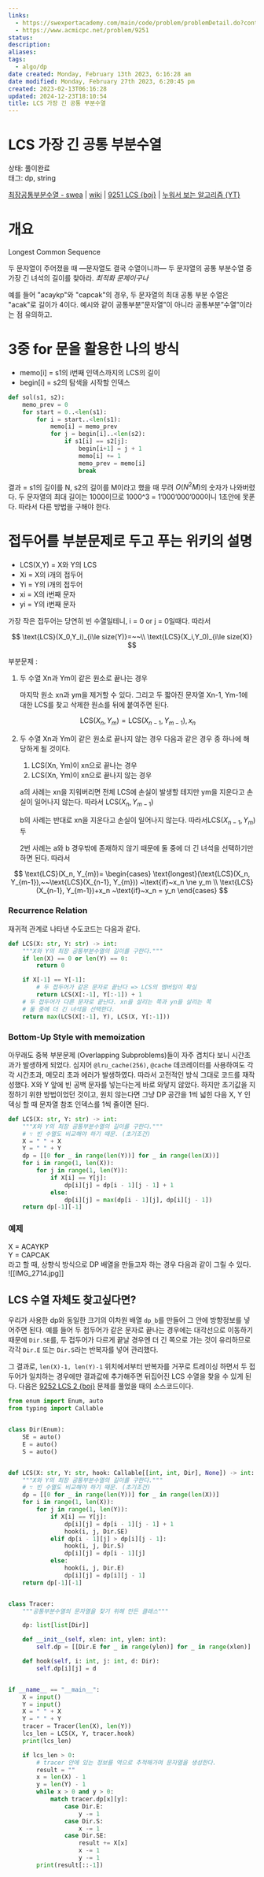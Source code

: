 ```yaml
---
links:
  - https://swexpertacademy.com/main/code/problem/problemDetail.do?contestProbId=AWBOHEx66kIDFAWr
  - https://www.acmicpc.net/problem/9251
status: 
description: 
aliases: 
tags:
  - algo/dp
date created: Monday, February 13th 2023, 6:16:28 am
date modified: Monday, February 27th 2023, 6:20:45 pm
created: 2023-02-13T06:16:28
updated: 2024-12-23T18:10:54
title: LCS 가장 긴 공통 부분수열
---
```


# LCS 가장 긴 공통 부분수열

상태: 풀이완료  
태그: dp, string

[최장공통부분수열 - swea](https://swexpertacademy.com/main/code/problem/problemDetail.do?contestProbId=AWBOHEx66kIDFAWr) | [wiki](https://ko.m.wikipedia.org/wiki/최장_공통_부분_수열) | [9251 LCS {boj}](https://www.acmicpc.net/problem/9251) | [누워서 보는 알고리즘 {YT}](https://youtu.be/z8KVLz9BFIo?feature=shared)

# 개요

Longest Common Sequence 

두 문자열이 주어졌을 때 —문자열도 결국 수열이니까— 두 문자열의 공통 부분수열 중 가장 긴 녀석의 길이를 찾아라. *최적화 문제이구나*

예를 들어 "acaykp"와 "capcak"의 경우, 두 문자열의 최대 공통 부분 수열은 "acak"로 길이가 4이다. 예시와 같이 공통부분”문자열”이 아니라 공통부분”수열”이라는 점 유의하고.

# 3중 for 문을 활용한 나의 방식

- memo[i] = s1의 i번째 인덱스까지의 LCS의 길이
- begin[i] = s2의 탐색을 시작할 인덱스

```python
def sol(s1, s2):
	memo_prev = 0
	for start = 0..<len(s1):
		for i = start..<len(s1):
			memo[i] = memo_prev
			for j = begin[i]..<len(s2):
				if s1[i] == s2[j]:
					begin[i+1] = j + 1
					memo[i] += 1
					memo_prev = memo[i]
					break
```

결과 = s1의 길이를 N, s2의 길이를 M이라고 했을 때 무려 $O(N^2M)$의 숫자가 나와버렸다. 두 문자열의 최대 길이는 1000이므로 1000^3 = 1’000’000’000이니 1초안에 못푼다. 따라서 다른 방법을 구해야 한다.

# 접두어를 부분문제로 두고 푸는 위키의 설명

- LCS(X,Y) = X와 Y의 LCS
- Xi = X의 i개의 접두어
- Yi = Y의 i개의 접두어
- xi = X의 i번째 문자
- yi = Y의 i번째 문자

가장 작은 접두어는 당연히 빈 수열일테니, i = 0 or j = 0일때다. 따라서

$$
\text{LCS}(X_0,Y_i)_{i\le size(Y)}=~~\\ \text{LCS}(X_i,Y_0)_{i\le size(X)}
$$

부분문제 : 

1. 두 수열 Xn과 Ym이 같은 원소로 끝나는 경우
    
    마지막 원소 xn과 ym을 제거할 수 있다. 그리고 두 짧아진 문자열 Xn-1, Ym-1에 대한 LCS를 찾고 삭제한 원소를 뒤에 붙여주면 된다.

    $$
    \text{LCS}(X_n, Y_m) = \text{LCS}(X_{n-1},Y_{m-1}),x_n
    $$

2. 두 수열 Xn과 Ym이 같은 원소로 끝나지 않는 경우 다음과 같은 경우 중 하나에 해당하게 될 것이다.
    1. LCS(Xn, Ym)이 xn으로 끝나는 경우
    2. LCS(Xn, Ym)이 xn으로 끝나지 않는 경우
    
    a의 사례는 xn을 지워버리면 전체 LCS에 손실이 발생할 테지만 ym을 지운다고 손실이 일어나지 않는다. 따라서 $\text{LCS}(X_n, Y_{m-1})$
    
    b의 사례는 반대로 xn을 지운다고 손실이 일어나지 않는다. 따라서$\text{LCS}(X_{n-1}, Y_{m})$두
    
    2번 사례는 a와 b 경우밖에 존재하지 않기 때문에 둘 중에 더 긴 녀석을 선택하기만 하면 된다. 따라서

$$
\text{LCS}(X_n, Y_{m})= \begin{cases}
	\text{longest}(\text{LCS}(X_n, Y_{m-1}),~~\text{LCS}(X_{n-1}, Y_{m})) ~\text{if}~x_n \ne y_m  \\
	\text{LCS}(X_{n-1}, Y_{m-1})+x_n ~\text{if}~x_n = y_n
\end{cases} 
$$

### Recurrence Relation

재귀적 관계로 나타낸 수도코드는 다음과 같다.

```python
def LCS(X: str, Y: str) -> int:
    """X와 Y의 최장 공통부분수열의 길이를 구한다."""
    if len(X) == 0 or len(Y) == 0:
        return 0

    if X[-1] == Y[-1]:
        # 두 접두어가 같은 문자로 끝난다 => LCS의 멤버임이 확실
        return LCS(X[:-1], Y[:-1]) + 1
    # 두 접두어가 다른 문자로 끝난다. xn을 살리는 쪽과 yn을 살리는 쪽
    # 둘 중에 더 긴 녀석을 선택한다.
    return max(LCS(X[:-1], Y), LCS(X, Y[:-1]))
```

### Bottom-Up Style with memoization

아무래도 중복 부분문제 (Overlapping Subproblems)들이 자주 겹치다 보니 시간초과가 발생하게 되었다. 심지어 `@lru_cache(256)`, `@cache` 데코레이터를 사용하여도 각각 시간초과, 메모리 초과 에러가 발생하였다. 따라서 고전적인 방식 그대로 코드를 재작성했다. X와 Y 앞에 빈 공백 문자를 넣는다는게 바로 와닿지 않았다. 하지만 초기값을 지정하기 위한 방법이었던 것이고, 원치 않는다면 그냥 DP 공간을 1씩 넓힌 다음 X, Y 인덱싱 할 때 문자열 참조 인덱스를 1씩 줄이면 된다.

```python
def LCS(X: str, Y: str) -> int:
    """X와 Y의 최장 공통부분수열의 길이를 구한다."""
    # ∵ 빈 수열도 비교해야 하기 때문. (초기조건)
    X = " " + X
    Y = " " + Y
    dp = [[0 for _ in range(len(Y))] for _ in range(len(X))]
    for i in range(1, len(X)):
        for j in range(1, len(Y)):
            if X[i] == Y[j]:
                dp[i][j] = dp[i - 1][j - 1] + 1
            else:
                dp[i][j] = max(dp[i - 1][j], dp[i][j - 1])
    return dp[-1][-1]

```

### 예제

X = ACAYKP  
Y = CAPCAK  
라고 할 때, 상향식 방식으로 DP 배열을 만들고자 하는 경우 다음과 같이 그릴 수 있다.  
![[IMG_2714.jpg]]

## LCS 수열 자체도 찾고싶다면?

우리가 사용한 dp와 동일한 크기의 이차원 배열 `dp_b`를 만들어 그 안에 방향정보를 넣어주면 된다. 예를 들어 두 접두어가 같은 문자로 끝나는 경우에는 대각선으로 이동하기 때문에 `Dir.SE`를, 두 접두어가 다르게 끝날 경우엔 더 긴 쪽으로 가는 것이 유리하므로 각각 `Dir.E` 또는 `Dir.S`라는 반복자를 넣어 관리했다.

그 결과로, `len(X)-1, len(Y)-1` 위치에서부터 반복자를 거꾸로 트레이싱 하면서 두 접두어가 일치하는 경우에만 결과값에 추가해주면 뒤집어진 LCS 수열을 찾을 수 있게 된다. 다음은 [9252 LCS 2 {boj}](https://boj.kr/9252) 문제를 풀었을 때의 소스코드이다.

```python
from enum import Enum, auto
from typing import Callable


class Dir(Enum):
    SE = auto()
    E = auto()
    S = auto()


def LCS(X: str, Y: str, hook: Callable[[int, int, Dir], None]) -> int:
    """X와 Y의 최장 공통부분수열의 길이를 구한다."""
    # ∵ 빈 수열도 비교해야 하기 때문. (초기조건)
    dp = [[0 for _ in range(len(Y))] for _ in range(len(X))]
    for i in range(1, len(X)):
        for j in range(1, len(Y)):
            if X[i] == Y[j]:
                dp[i][j] = dp[i - 1][j - 1] + 1
                hook(i, j, Dir.SE)
            elif dp[i - 1][j] > dp[i][j - 1]:
                hook(i, j, Dir.S)
                dp[i][j] = dp[i - 1][j]
            else:
                hook(i, j, Dir.E)
                dp[i][j] = dp[i][j - 1]
    return dp[-1][-1]


class Tracer:
    """공통부분수열의 문자열을 찾기 위해 만든 클래스"""

    dp: list[list[Dir]]

    def __init__(self, xlen: int, ylen: int):
        self.dp = [[Dir.E for _ in range(ylen)] for _ in range(xlen)]

    def hook(self, i: int, j: int, d: Dir):
        self.dp[i][j] = d


if __name__ == "__main__":
    X = input()
    Y = input()
    X = " " + X
    Y = " " + Y
    tracer = Tracer(len(X), len(Y))
    lcs_len = LCS(X, Y, tracer.hook)
    print(lcs_len)

    if lcs_len > 0:
        # tracer 안에 있는 정보를 역으로 추적해가며 문자열을 생성한다.
        result = ""
        x = len(X) - 1
        y = len(Y) - 1
        while x > 0 and y > 0:
            match tracer.dp[x][y]:
                case Dir.E:
                    y -= 1
                case Dir.S:
                    x -= 1
                case Dir.SE:
                    result += X[x]
                    x -= 1
                    y -= 1
        print(result[::-1])

```
